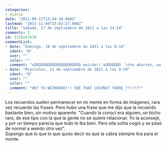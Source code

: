 ```yaml
---
categories:
- diario
date: "2011-09-17T13:54:38.000Z"
lastmod: "2011-11-04T15:03:27.000Z"
title: "Sábado, 17 de septiembre de 2011 a las 14:54"
comments: 2
id: 1316267678
commentList:
- date: "Domingo, 18 de septiembre de 2011 a las 0:14"
  ident: "0"
  user: ""
  color: ""
  comment: "xDDDDDDDDDDDDDDDDDDDDD weirdo!! xDDDDDDD  \nte aburres, no, macho/a?? yo tambien... xD"
- date: "Miércoles, 21 de septiembre de 2011 a las 9:59"
  ident: "0"
  user: ""
  color: ""
  comment: "HEY YO WEIRDOOO!!! SEE THAT COCONUT THERE_??!?!?!"
---
```


Los recuerdos suelen permanecer en mi mente en forma de imágenes, rara vez recuerdo las frases. Pero hubo una frase que me dijo que la recuerdo bastante bien, sin motivo aparente. "Cuando la conocí era alguien, un bicho raro, de ese tipo con la que la gente no se quiere relacionar. Yo la aconsejé, y por un tiempo parecía que todo le iba bien. Pero ella solita cogió y se pasó de normal a weirdo otra vez".  
Supongo que lo que lo que quiso decir es que la cabra siempre tira para el monte.